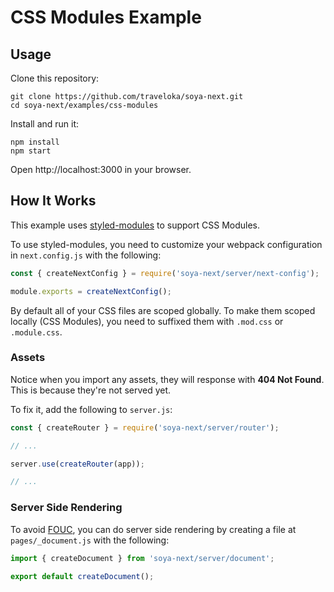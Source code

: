 # CSS Modules Example

## Usage
Clone this repository:
```
git clone https://github.com/traveloka/soya-next.git
cd soya-next/examples/css-modules
```

Install and run it:
```
npm install
npm start
```

Open http://localhost:3000 in your browser.

## How It Works
This example uses [styled-modules](https://github.com/traveloka/styled-modules) to support CSS Modules.

To use styled-modules, you need to customize your webpack configuration in `next.config.js` with the following:
```js
const { createNextConfig } = require('soya-next/server/next-config');

module.exports = createNextConfig();
```

By default all of your CSS files are scoped globally.
To make them scoped locally (CSS Modules), you need to suffixed them with `.mod.css` or `.module.css`.

### Assets
Notice when you import any assets, they will response with **404 Not Found**.
This is because they're not served yet.

To fix it, add the following to `server.js`:
```js
const { createRouter } = require('soya-next/server/router');

// ...

server.use(createRouter(app));

// ...
```

### Server Side Rendering
To avoid [FOUC](https://en.wikipedia.org/wiki/Flash_of_unstyled_content), you can do server side rendering by creating a file at `pages/_document.js` with the following:
```js
import { createDocument } from 'soya-next/server/document';

export default createDocument();
```
